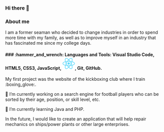 ### Hi there 👋
<h3>About me</h3>

<p>
I am a former seaman who decided to change industries in order to spend more time with my family, as well as to improve myself in an industry that has fascinated me since my college days.
</p>
<h4>
### :hammer_and_wrench: Languages and Tools: Visual Studio Code, HTML5, CSS3, JavaScript, <img src="https://raw.githubusercontent.com/devicons/devicon/1119b9f84c0290e0f0b38982099a2bd027a48bf1/icons/react/react-original.svg" width="40" height="40" >, Git, GitHub. 
</h4>
<p>
My first project was the website of the kickboxing club where I train :boxing_glove:. 
</p>
<p>
🔭 I’m currently working on a search engine for football players who can be sorted by their age, position, or skill level, etc.
</p>
<p>
🌱 I’m currently learning Java and PHP.
</p>
<p>
In the future, I would like to create an application that will help repair mechanics on ships/power plants or other large enterprises.
</p>

<!--
**smaru90/smaru90** is a ✨ _special_ ✨ repository because its `README.md` (this file) appears on your GitHub profile.

Here are some ideas to get you started:

- 🔭 I’m currently working on ...
- 🌱 I’m currently learning ...
- 👯 I’m looking to collaborate on ...
- 🤔 I’m looking for help with ...
- 💬 Ask me about ...
- 📫 How to reach me: ...
- 😄 Pronouns: ...
- ⚡ Fun fact: ...
-->

